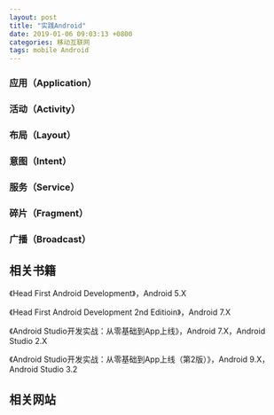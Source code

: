 ```yaml
---
layout: post
title: "实践Android"
date: 2019-01-06 09:03:13 +0800
categories: 移动互联网
tags: mobile Android
---
```




### 应用（Application）

### 活动（Activity）

### 布局（Layout）

### 意图（Intent）

### 服务（Service）

### 碎片（Fragment）

### 广播（Broadcast）

## 相关书籍

《Head First Android Development》，Android 5.X

《Head First Android Development 2nd Editioin》，Android 7.X

《Android Studio开发实战：从零基础到App上线》，Android 7.X，Android Studio 2.X

《Android Studio开发实战：从零基础到App上线（第2版）》，Android 9.X，Android Studio 3.2

## 相关网站

​    